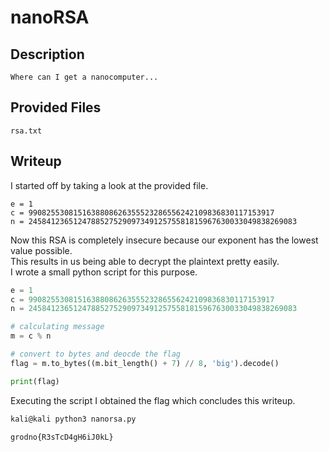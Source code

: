 # nanoRSA

## Description
```
Where can I get a nanocomputer...
```

## Provided Files
`rsa.txt`

## Writeup

I started off by taking a look at the provided file. <br/>
```
e = 1
c = 9908255308151638808626355523286556242109836830117153917
n = 245841236512478852752909734912575581815967630033049838269083
```

Now this RSA is completely insecure because our exponent has the lowest value possible. <br/>
This results in us being able to decrypt the plaintext pretty easily. <br/>
I wrote a small python script for this purpose. <br/>
```py
e = 1
c = 9908255308151638808626355523286556242109836830117153917
n = 245841236512478852752909734912575581815967630033049838269083

# calculating message
m = c % n

# convert to bytes and deocde the flag
flag = m.to_bytes((m.bit_length() + 7) // 8, 'big').decode()

print(flag)
```

Executing the script I obtained the flag which concludes this writeup. 
```sh
kali@kali python3 nanorsa.py

grodno{R3sTcD4gH6iJ0kL}
```
